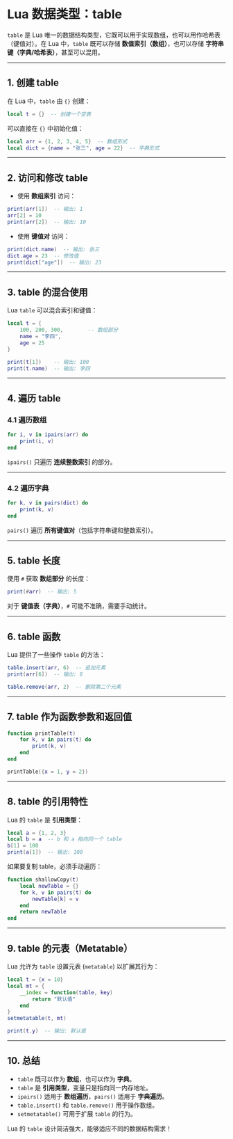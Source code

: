 # **Lua 数据类型：table**  

`table` 是 Lua 唯一的数据结构类型，它既可以用于实现数组，也可以用作哈希表（键值对）。在 Lua 中，`table` 既可以存储 **数值索引（数组）**，也可以存储 **字符串键（字典/哈希表）**，甚至可以混用。  

---

## **1. 创建 table**  
在 Lua 中，`table` 由 `{}`  创建：
```lua
local t = {}  -- 创建一个空表
```

可以直接在 `{}` 中初始化值：
```lua
local arr = {1, 2, 3, 4, 5}  -- 数组形式
local dict = {name = "张三", age = 22}  -- 字典形式
```

---

## **2. 访问和修改 table**
- 使用 **数组索引** 访问：
```lua
print(arr[1])  -- 输出: 1
arr[2] = 10
print(arr[2])  -- 输出: 10
```

- 使用 **键值对** 访问：
```lua
print(dict.name)  -- 输出: 张三
dict.age = 23  -- 修改值
print(dict["age"])  -- 输出: 23
```

---

## **3. table 的混合使用**
Lua `table` 可以混合索引和键值：
```lua
local t = {
    100, 200, 300,        -- 数组部分
    name = "李四",
    age = 25
}

print(t[1])    -- 输出: 100
print(t.name)  -- 输出: 李四
```

---

## **4. 遍历 table**
### **4.1 遍历数组**
```lua
for i, v in ipairs(arr) do
    print(i, v)
end
```
`ipairs()` 只遍历 **连续整数索引** 的部分。

---

### **4.2 遍历字典**
```lua
for k, v in pairs(dict) do
    print(k, v)
end
```
`pairs()` 遍历 **所有键值对**（包括字符串键和整数索引）。

---

## **5. table 长度**
使用 `#` 获取 **数组部分** 的长度：
```lua
print(#arr)  -- 输出: 5
```
对于 **键值表（字典）**，`#` 可能不准确，需要手动统计。

---

## **6. table 函数**
Lua 提供了一些操作 `table` 的方法：
```lua
table.insert(arr, 6)  -- 追加元素
print(arr[6])  -- 输出: 6

table.remove(arr, 2)  -- 删除第二个元素
```

---

## **7. table 作为函数参数和返回值**
```lua
function printTable(t)
    for k, v in pairs(t) do
        print(k, v)
    end
end

printTable({x = 1, y = 2})
```

---

## **8. table 的引用特性**
Lua 的 `table` 是 **引用类型**：
```lua
local a = {1, 2, 3}
local b = a  -- b 和 a 指向同一个 table
b[1] = 100
print(a[1])  -- 输出: 100
```

如果要复制 table，必须手动遍历：
```lua
function shallowCopy(t)
    local newTable = {}
    for k, v in pairs(t) do
        newTable[k] = v
    end
    return newTable
end
```

---

## **9. table 的元表（Metatable）**
Lua 允许为 `table` 设置元表 (`metatable`) 以扩展其行为：
```lua
local t = {x = 10}
local mt = {
    __index = function(table, key)
        return "默认值"
    end
}
setmetatable(t, mt)

print(t.y)  -- 输出: 默认值
```
---

## **10. 总结**
- `table` 既可以作为 **数组**，也可以作为 **字典**。
- `table` 是 **引用类型**，变量只是指向同一内存地址。
- `ipairs()` 适用于 **数组遍历**，`pairs()` 适用于 **字典遍历**。
- `table.insert()` 和 `table.remove()` 用于操作数组。
- `setmetatable()` 可用于扩展 `table` 的行为。

Lua 的 `table` 设计简洁强大，能够适应不同的数据结构需求！